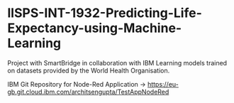 # llSPS-INT-1932-Predicting-Life-Expectancy-using-Machine-Learning

Project with SmartBridge in collaboration with IBM
Learning models trained on datasets provided by the World Health Organisation.

IBM Git Repository for Node-Red Application ->
https://eu-gb.git.cloud.ibm.com/architsengupta/TestAppNodeRed


